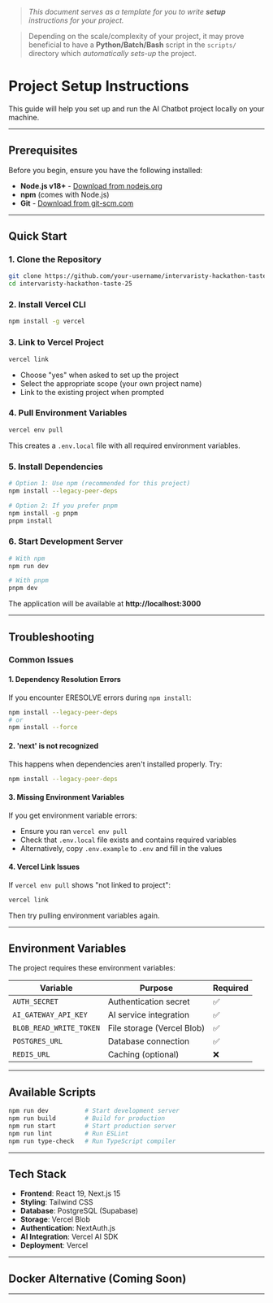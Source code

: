 > *This document serves as a template for you to write **setup** instructions for your project.* 

> Depending on the scale/complexity of your project, it may prove beneficial to have a **Python/Batch/Bash** script in the `scripts/` directory which *automatically sets-up* the project.

# Project Setup Instructions

This guide will help you set up and run the AI Chatbot project locally on your machine.

---

## Prerequisites

Before you begin, ensure you have the following installed:

- **Node.js v18+** - [Download from nodejs.org](https://nodejs.org/)
- **npm** (comes with Node.js)
- **Git** - [Download from git-scm.com](https://git-scm.com/)

---

## Quick Start

### 1. Clone the Repository
```bash
git clone https://github.com/your-username/intervaristy-hackathon-taste-25.git
cd intervaristy-hackathon-taste-25
```

### 2. Install Vercel CLI
```bash
npm install -g vercel
```

### 3. Link to Vercel Project
```bash
vercel link
```
- Choose "yes" when asked to set up the project
- Select the appropriate scope (your own project name)
- Link to the existing project when prompted

### 4. Pull Environment Variables
```bash
vercel env pull
```
This creates a `.env.local` file with all required environment variables.

### 5. Install Dependencies
```bash
# Option 1: Use npm (recommended for this project)
npm install --legacy-peer-deps

# Option 2: If you prefer pnpm
npm install -g pnpm
pnpm install
```

### 6. Start Development Server
```bash
# With npm
npm run dev

# With pnpm
pnpm dev
```

The application will be available at **http://localhost:3000**

---

## Troubleshooting

### Common Issues

#### 1. Dependency Resolution Errors
If you encounter ERESOLVE errors during `npm install`:
```bash
npm install --legacy-peer-deps
# or
npm install --force
```

#### 2. 'next' is not recognized
This happens when dependencies aren't installed properly. Try:
```bash
npm install --legacy-peer-deps
```

#### 3. Missing Environment Variables
If you get environment variable errors:
- Ensure you ran `vercel env pull`
- Check that `.env.local` file exists and contains required variables
- Alternatively, copy `.env.example` to `.env` and fill in the values

#### 4. Vercel Link Issues
If `vercel env pull` shows "not linked to project":
```bash
vercel link
```
Then try pulling environment variables again.

---

## Environment Variables

The project requires these environment variables:

| Variable | Purpose | Required |
|----------|---------|----------|
| `AUTH_SECRET` | Authentication secret | ✅ |
| `AI_GATEWAY_API_KEY` | AI service integration | ✅ |
| `BLOB_READ_WRITE_TOKEN` | File storage (Vercel Blob) | ✅ |
| `POSTGRES_URL` | Database connection | ✅ |
| `REDIS_URL` | Caching (optional) | ❌ |

---

## Available Scripts

```bash
npm run dev          # Start development server
npm run build        # Build for production
npm run start        # Start production server
npm run lint         # Run ESLint
npm run type-check   # Run TypeScript compiler
```

---

## Tech Stack

- **Frontend**: React 19, Next.js 15
- **Styling**: Tailwind CSS
- **Database**: PostgreSQL (Supabase)
- **Storage**: Vercel Blob
- **Authentication**: NextAuth.js
- **AI Integration**: Vercel AI SDK
- **Deployment**: Vercel

---

## Docker Alternative (Coming Soon)


---
